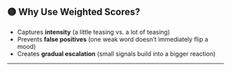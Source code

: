 ## 🟡 Why Use Weighted Scores?

* Captures **intensity** (a little teasing vs. a lot of teasing)
* Prevents **false positives** (one weak word doesn’t immediately flip a mood)
* Creates **gradual escalation** (small signals build into a bigger reaction)

---
